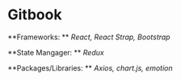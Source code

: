 # Gitbook

**Frameworks: ** 
  *React, React Strap, Bootstrap*
  
**State Mangager: ** 
  *Redux*
  
**Packages/Libraries: ** 
  *Axios, chart.js, emotion*
